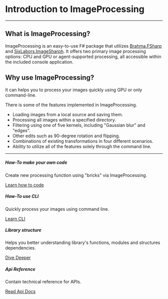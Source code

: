 # Introduction to ImageProcessing

---

## What is ImageProcessing?

ImageProcessing is an easy-to-use F# package that utilizes [Brahma.FSharp](https://github.com/YaccConstructor/Brahma.FSharp)
and [SixLabors.ImageSharph](https://github.com/SixLabors/ImageSharp). It offers two primary image processing options: CPU
and GPU or agent-supported processing, all accessible within the included console application.

## Why use ImageProcessing?

It can helps you to process your images quickly using GPU or only command-line. 

There is some of the features implemented in ImageProcessing.

* Loading images from a local source and saving them.
* Processing all images within a specified directory.
* Filtering using one of five kernels, including "Gaussian blur" and "edges".
* Other edits such as 90-degree rotation and flipping.
* Combinations of existing transformations in four different scenarios.
* Ability to utilize all of the features solely through the command line.

---

<div class="row row-cols-1 row-cols-md-2">
  <div class="col mb-4">
    <div class="card h-100">
      <div class="card-body">
        <h5 class="card-title">How-To make your own code</h5>
        <p class="card-text">Create new processing function using "bricks" via ImageProcessing. </p>
      </div>
      <div class="card-footer text-right   border-top-0">
        <a href="{{root}}How_Tos/Doing_A_Thing.html" class="btn btn-primary">Learn how to code</a>
      </div>
    </div>
  </div>
  <div class="col mb-4">
    <div class="card h-100">
      <div class="card-body">
        <h5 class="card-title">How-To use CLI</h5>
        <p class="card-text">Quickly process your images using command line. </p>
      </div>
      <div class="card-footer text-right   border-top-0">
        <a href="{{root}}How_Tos/Doing_Another_Thing.html" class="btn btn-primary">Learn CLI</a>
      </div>
    </div>
  </div>
  <div class="col mb-4 mb-md-0">
    <div class="card h-100">
      <div class="card-body">
        <h5 class="card-title">Library structure</h5>
        <p class="card-text">Helps you better understanding library's functions, modules and structures dependencies. </p>
      </div>
      <div class="card-footer text-right   border-top-0">
        <a href="{{root}}Explanations/Background.html" class="btn btn-primary">Dive Deeper</a>
      </div>
    </div>
  </div>
  <div class="col">
    <div class="card h-100">
      <div class="card-body">
        <h5 class="card-title">Api Reference</h5>
        <p class="card-text">Contain technical reference for APIs.</p>
      </div>
      <div class="card-footer text-right   border-top-0">
        <a href="{{root}}reference/index.html" class="btn btn-primary">Read Api Docs</a>
      </div>
    </div>
  </div>
</div>
